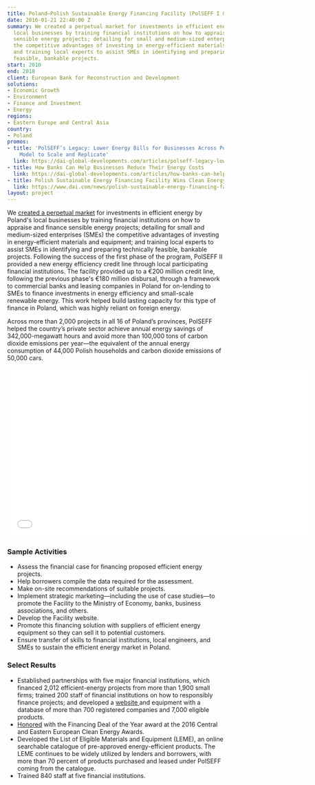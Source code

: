 ```yaml
---
title: Poland—Polish Sustainable Energy Financing Facility (PolSEFF I & II)
date: 2016-01-21 22:40:00 Z
summary: We created a perpetual market for investments in efficient energy by Poland's
  local businesses by training financial institutions on how to appraise and finance
  sensible energy projects; detailing for small and medium-sized enterprises (SMEs)
  the competitive advantages of investing in energy-efficient materials and equipment;
  and training local experts to assist SMEs in identifying and preparing technically
  feasible, bankable projects.
start: 2010
end: 2018
client: European Bank for Reconstruction and Development
solutions:
- Economic Growth
- Environment
- Finance and Investment
- Energy
regions:
- Eastern Europe and Central Asia
country:
- Poland
promos:
- title: 'PolSEFF’s Legacy: Lower Energy Bills for Businesses Across Poland; a Financing
    Model to Scale and Replicate'
  link: https://dai-global-developments.com/articles/polseff-legacy-lower-energy-bills-for-businesses-across-poland-a-financing-model-to-scale-and-replicate
- title: How Banks Can Help Businesses Reduce Their Energy Costs
  link: https://dai-global-developments.com/articles/how-banks-can-help-businesses-in-developing-countries-to-greatly-reduce-their-energy-costs
- title: Polish Sustainable Energy Financing Facility Wins Clean Energy Award
  link: https://www.dai.com/news/polish-sustainable-energy-financing-facility-wins-clean-energy-award
layout: project
---
```


We [created a perpetual market](http://dai-global-developments.com/articles/how-banks-can-help-businesses-in-developing-countries-to-greatly-reduce-their-energy-costs) for investments in efficient energy by Poland's local businesses by training financial institutions on how to appraise and finance sensible energy projects; detailing for small and medium-sized enterprises (SMEs) the competitive advantages of investing in energy-efficient materials and equipment; and training local experts to assist SMEs in identifying and preparing technically feasible, bankable projects. Following the success of the first phase of the program, PolSEFF II provided a new energy efficiency credit line through local participating financial institutions. The facility provided up to a €200 million credit line, following the previous phase's €180 million disbursal, through a framework to commercial banks and leasing companies in Poland for on-lending to SMEs to finance investments in energy efficiency and small-scale renewable energy. This work helped build lasting capacity for this type of finance in Poland, which was highly reliant on foreign energy.

Across more than 2,000 projects in all 16 of Poland’s provinces, PolSEFF helped the country’s private sector achieve annual energy savings of 342,000-megawatt hours and avoid more than 100,000 tons of carbon dioxide emissions per year—the equivalent of the annual energy consumption of 44,000 Polish households and carbon dioxide emissions of 50,000 cars. 

<iframe allowfullscreen="" frameborder="0" height="394" mozallowfullscreen="" src="//player.vimeo.com/video/95745379" webkitallowfullscreen="" width="703"></iframe>

### Sample Activities

* Assess the financial case for financing proposed efficient energy projects.
* Help borrowers compile the data required for the assessment.
* Make on-site recommendations of suitable projects.
* Implement strategic marketing—including the use of case studies—to promote the Facility to the Ministry of Economy, banks, business associations, and others.
* Develop the Facility website.
* Promote this financing solution with suppliers of efficient energy equipment so they can sell it to potential customers.
* Ensure transfer of skills to financial institutions, local engineers, and SMEs to sustain the efficient energy market in Poland.

### Select Results

* Established partnerships with five major financial institutions, which financed 2,012 efficient-energy projects from more than 1,900 small firms; trained 200 staff of financial institutions on how to responsibly finance projects; and developed a [website ](http://www.polseff.org/)and equipment with a database of more than 700 registered companies and 7,000 eligible products.
* [Honored](/news/polish-sustainable-energy-financing-facility-wins-clean-energy-award) with the Financing Deal of the Year award at the 2016 Central and Eastern European Clean Energy Awards.
* Developed the List of Eligible Materials and Equipment (LEME), an online searchable catalogue of pre-approved energy-efficient products. The LEME continues to be widely utilized by lenders and borrowers, with more than 70 percent of products purchased and leased under PolSEFF coming from the catalogue.
* Trained 840 staff at five financial institutions.